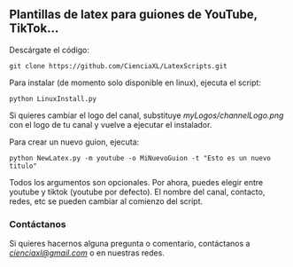 ## Plantillas de latex para guiones de YouTube, TikTok...

Descárgate el código:

    git clone https://github.com/CienciaXL/LatexScripts.git

Para instalar (de momento solo disponible en linux), ejecuta el script:

    python LinuxInstall.py

Si quieres cambiar el logo del canal, substituye *myLogos/channelLogo.png* con el logo de tu canal y vuelve a ejecutar el instalador.

Para crear un nuevo guion, ejecuta:

    python NewLatex.py -m youtube -o MiNuevoGuion -t "Esto es un nuevo titulo"

Todos los argumentos son opcionales. Por ahora, puedes elegir entre youtube y tiktok (youtube por defecto).
El nombre del canal, contacto, redes, etc se pueden cambiar al comienzo del script.

### Contáctanos

Si quieres hacernos alguna pregunta o comentario, contáctanos a *cienciaxl@gmail.com* o en nuestras redes.
